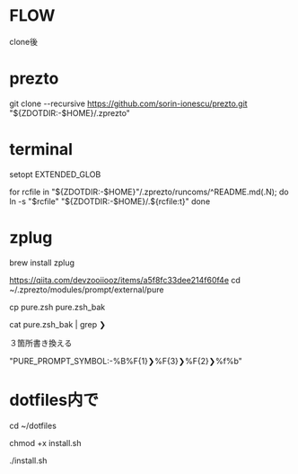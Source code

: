 # FLOW
clone後

# prezto
git clone --recursive https://github.com/sorin-ionescu/prezto.git "${ZDOTDIR:-$HOME}/.zprezto"

# terminal
setopt EXTENDED_GLOB

for rcfile in "${ZDOTDIR:-$HOME}"/.zprezto/runcoms/^README.md(.N); do
  ln -s "$rcfile" "${ZDOTDIR:-$HOME}/.${rcfile:t}"
done

# zplug
brew install zplug

<https://qiita.com/devzooiiooz/items/a5f8fc33dee214f60f4e>
cd ~/.zprezto/modules/prompt/external/pure

cp pure.zsh pure.zsh_bak

cat pure.zsh_bak | grep ❯

３箇所書き換える

"PURE_PROMPT_SYMBOL:-%B%F{1}❯%F{3}❯%F{2}❯%f%b"

# dotfiles内で
cd ~/dotfiles

chmod +x install.sh

./install.sh
